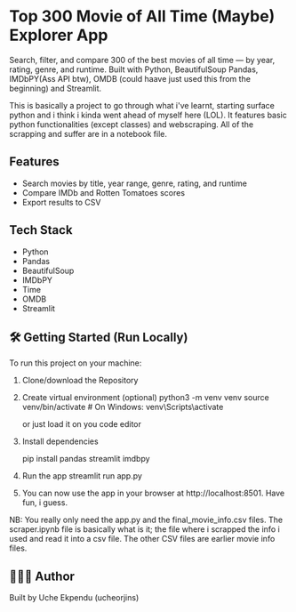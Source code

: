 # Top 300 Movie of All Time (Maybe) Explorer App

Search, filter, and compare 300 of the best movies of all time — by year, rating, genre, and runtime. Built with Python, BeautifulSoup Pandas, IMDbPY(Ass API btw), OMDB (could haave just used this from the beginning) and Streamlit.

This is basically a project to go through what i've learnt, starting surface python and i think i kinda went ahead of myself here (LOL). It features basic python functionalities (except classes) and webscraping. All of the scrapping and suffer are in a notebook file.

## Features

- Search movies by title, year range, genre, rating, and runtime
- Compare IMDb and Rotten Tomatoes scores
- Export results to CSV

## Tech Stack

- Python
- Pandas
- BeautifulSoup
- IMDbPY
- Time
- OMDB
- Streamlit

## 🛠 Getting Started (Run Locally)

To run this project on your machine:

1.  Clone/download the Repository
2.  Create virtual environment (optional)
    python3 -m venv venv
    source venv/bin/activate # On Windows: venv\Scripts\activate

    or just load it on you code editor

3.  Install dependencies

    pip install pandas streamlit imdbpy

4.  Run the app
    streamlit run app.py

5.  You can now use the app in your browser at http://localhost:8501. Have fun, i guess.

NB: You really only need the app.py and the final_movie_info.csv files. The scraper.ipynb file is basically what is it; the file where i scrapped the info i used and read it into a csv file. The other CSV files are earlier movie info files.

## 👨🏾‍💻 Author

Built by Uche Ekpendu (ucheorjins)
